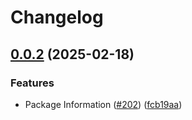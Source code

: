 # Changelog

## [0.0.2](https://github.com/cccteam/ccc/compare/pkg/v0.0.1...pkg/v0.0.2) (2025-02-18)


### Features

* Package Information ([#202](https://github.com/cccteam/ccc/issues/202)) ([fcb19aa](https://github.com/cccteam/ccc/commit/fcb19aa1b96230899a231e256bdf3472f9886a32))
